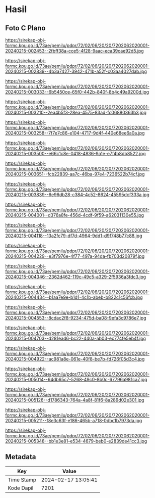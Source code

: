 # Hasil

## Foto C Plano

https://sirekap-obj-formc.kpu.go.id/73ae/pemilu/pdpr/72/02/06/20/20/7202062020001-20240215-002453--2fbff38a-cce5-4f28-9aac-eca39cae92d5.jpg

https://sirekap-obj-formc.kpu.go.id/73ae/pemilu/pdpr/72/02/06/20/20/7202062020001-20240215-002839--4b3a7427-3942-471b-a52f-c03aa4027dab.jpg

https://sirekap-obj-formc.kpu.go.id/73ae/pemilu/pdpr/72/02/06/20/20/7202062020001-20240215-003033--6b5450ce-65f0-442b-840f-8b4c49a9200d.jpg

https://sirekap-obj-formc.kpu.go.id/73ae/pemilu/pdpr/72/02/06/20/20/7202062020001-20240215-003210--2ea4b5f3-28ea-4575-83ad-fc06880363b3.jpg

https://sirekap-obj-formc.kpu.go.id/73ae/pemilu/pdpr/72/02/06/20/20/7202062020001-20240215-003258--7f7e7c86-e104-4717-9d4f-440e68ee6a0a.jpg

https://sirekap-obj-formc.kpu.go.id/73ae/pemilu/pdpr/72/02/06/20/20/7202062020001-20240215-003500--e66c1c8e-0418-4836-9a1e-e7f4b8db8522.jpg

https://sirekap-obj-formc.kpu.go.id/73ae/pemilu/pdpr/72/02/06/20/20/7202062020001-20240215-003651--fcb22839-aa7c-46ba-97e4-7236522b74cf.jpg

https://sirekap-obj-formc.kpu.go.id/73ae/pemilu/pdpr/72/02/06/20/20/7202062020001-20240215-003839--6e96db28-c384-4c52-8624-45595dcf333a.jpg

https://sirekap-obj-formc.kpu.go.id/73ae/pemilu/pdpr/72/02/06/20/20/7202062020001-20240215-004001--d376a8fe-456d-4cdf-9f59-a62031130e55.jpg

https://sirekap-obj-formc.kpu.go.id/73ae/pemilu/pdpr/72/02/06/20/20/7202062020001-20240215-004118--13a2fc79-df7d-4964-9dd1-d9f748b77c88.jpg

https://sirekap-obj-formc.kpu.go.id/73ae/pemilu/pdpr/72/02/06/20/20/7202062020001-20240215-004229--e3f7976e-4f77-497a-94da-fb703d20879f.jpg

https://sirekap-obj-formc.kpu.go.id/73ae/pemilu/pdpr/72/02/06/20/20/7202062020001-20240215-004346--2362d462-119c-49c5-a329-2f5936a3fdc3.jpg

https://sirekap-obj-formc.kpu.go.id/73ae/pemilu/pdpr/72/02/06/20/20/7202062020001-20240215-004434--b1aa7e9e-b1d1-4c1b-abeb-b822c1c56fcb.jpg

https://sirekap-obj-formc.kpu.go.id/73ae/pemilu/pdpr/72/02/06/20/20/7202062020001-20240215-004553--8cdac2f8-9234-475d-ba08-9efa3c9786e7.jpg

https://sirekap-obj-formc.kpu.go.id/73ae/pemilu/pdpr/72/02/06/20/20/7202062020001-20240215-004703--d281ead6-bc22-440a-ab03-ec774fe5eb4f.jpg

https://sirekap-obj-formc.kpu.go.id/73ae/pemilu/pdpr/72/02/06/20/20/7202062020001-20240215-004922--ac981a8e-061e-40f8-be7b-fd726f05d3c4.jpg

https://sirekap-obj-formc.kpu.go.id/73ae/pemilu/pdpr/72/02/06/20/20/7202062020001-20240215-005014--64db65c7-5268-49c0-8b0c-67796a981ca7.jpg

https://sirekap-obj-formc.kpu.go.id/73ae/pemilu/pdpr/72/02/06/20/20/7202062020001-20240215-005126--d1786343-764a-4a8f-81f6-8a289d02e301.jpg

https://sirekap-obj-formc.kpu.go.id/73ae/pemilu/pdpr/72/02/06/20/20/7202062020001-20240215-005211--f8e3c63f-e186-465b-a718-0dbc1b7973da.jpg

https://sirekap-obj-formc.kpu.go.id/73ae/pemilu/pdpr/72/02/06/20/20/7202062020001-20240215-005348--bb1e3e81-e534-4679-beb0-e2839de41cc3.jpg


## Metadata

| Key        | Value               |
| ---------- | ------------------- |
| Time Stamp | 2024-02-17 13:05:41 |
| Kode Dapil | 7201                |



